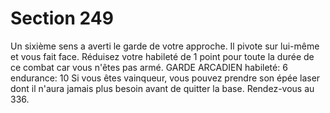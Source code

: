 # Section 249

Un sixième sens a averti le garde de votre approche. Il pivote sur 
lui-même et vous fait face. Réduisez votre habileté de 1 point 
pour toute la durée de ce combat car vous n'êtes pas armé. 
GARDE ARCADIEN habileté: 6 endurance: 10 
Si vous êtes vainqueur, vous pouvez prendre son épée laser dont 
il n'aura jamais plus besoin avant de quitter la base. Rendez-vous 
au 336.